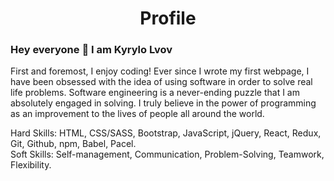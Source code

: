 <h1 align="center">Profile</h1>
<h3>Hey everyone 👋 I am Kyrylo Lvov</h3>
<p>
First and foremost, I enjoy coding! Ever since I wrote my first webpage, I have been obsessed with the idea of using software in order to solve real life problems. Software engineering is a never-ending puzzle that I am absolutely engaged in solving. I truly believe in the power of programming as an improvement to the lives of people all around the world.

Hard Skills: HTML, CSS/SASS, Bootstrap, JavaScript, jQuery, React, Redux, Git, Github, npm, Babel, Pacel.
<br>
Soft Skills: Self-management, Communication, Problem-Solving, Teamwork, Flexibility.</p>


